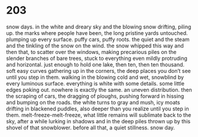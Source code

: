 # 203

snow days. in the white and dreary sky and the blowing snow drifting, piling up. the marks where people have been, the long pristine yards untouched. plumping up every surface. puffy cars, puffy roots. the quiet and the steam and the tinkling of the snow on the wind. the snow whipped this way and then that, to scatter over the windows, making precarious piles on the slender branches of bare trees, stuck to everything even mildly protruding and horizontal. just enough to hold one lake, then ten, then ten thousand. soft easy curves gathering up in the corners, the deep places you don’t see until you step in them. walking in the blowing cold and wet, snowblind by every luminous surface. everything is white with some details. some little edges poking out. nowhere is exactly the same. an uneven distribution. then the scraping of cars, the dragging of ploughs, pushing forward in hissing and bumping on the roads. the white turns to gray and mush, icy moats drifting in blackened puddles, also deeper than you realize until you step in them. melt-freeze-melt-freeze, what little remains will sublimate back to the sky, after a while lurking in shadows and in the deep piles thrown up by this shovel of that snowblower. before all that, a quiet stillness. snow day.